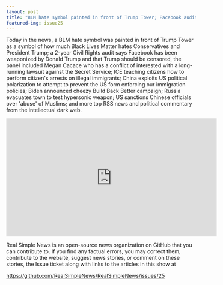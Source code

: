 ```yaml
---
layout: post
title: "BLM hate symbol painted in front of Trump Tower; Facebook audit says platform has been weaponized"
featured-img: issue25
---
```


Today in the news, a BLM hate symbol was painted in front of Trump Tower as a symbol of how much Black Lives Matter hates Conservatives and President Trump; a 2-year Civil Rights audit says Facebook has been weaponized by Donald Trump and that Trump should be censored, the panel included Megan Cacace who has a conflict of interested with a long-running lawsuit against the Secret Service; ICE teaching citizens how to perform citizen's arrests on illegal immigrants; China exploits US political polarization to attempt to prevent the US form enforcing our immigration policies; Biden announced cheezy Build Back Better campaign; Russia evacuates town to test hypersonic weapon; US sanctions Chinese officials over 'abuse' of Muslims; and more top RSS news and political commentary from the intellectual dark web.

<iframe width="560" height="315" src="https://www.youtube.com/embed/sGLyQvWw6SA
" frameborder="0" allow="accelerometer; autoplay; encrypted-media; gyroscope; picture-in-picture" allowfullscreen></iframe>

Real Simple News is an open-source news organization on GitHub that you can contribute to. If you find any factual errors, you may correct them, contribute to the website, suggest news stories, or comment on these stories, the Issue ticket along with links to the articles in this show at 

<https://github.com/RealSimpleNews/RealSimpleNews/issues/25>
